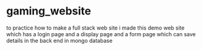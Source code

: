 # gaming_website
to practice how to make a full stack web site i made this demo web site which has a login page and a display page and a form page which can save details in the back end in mongo database
